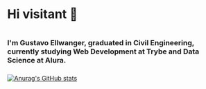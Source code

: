# Hi visitant 👋 <h1>

### I'm  Gustavo Ellwanger, graduated in Civil Engineering, currently studying Web Development at Trybe and Data Science at Alura. <h3>
  
  [![Anurag's GitHub stats](https://github-readme-stats.vercel.app/api?username=gellwanger)](https://github.com/anuraghazra/github-readme-stats)
